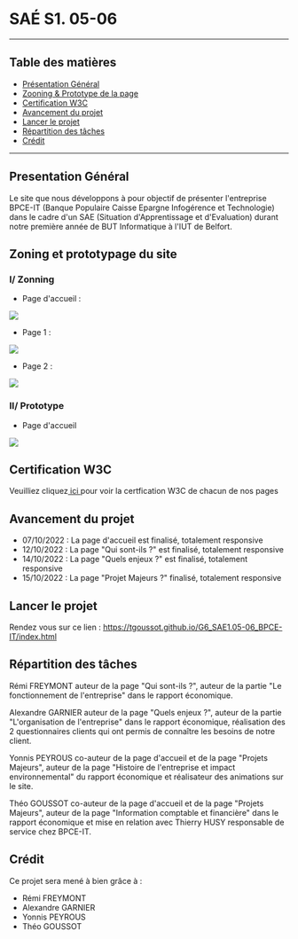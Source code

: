 # SAÉ S1. 05-06

*******
## Table des matières 
* [Présentation Général](#presentation)
* [Zooning & Prototype de la page](#zooning)
* [Certification W3C](#W3C)
* [Avancement du projet](#avancement)
* [Lancer le projet](#lancer) 
* [Répartition des tâches](#tache)
* [Crédit](#credit)
*******

<div id='presentation'/> 

## Presentation Général

Le site que nous développons à pour objectif de présenter l'entreprise BPCE-IT (Banque Populaire Caisse Epargne Infogérence et Technologie) dans le cadre d'un SAE (Situation d'Apprentissage et d'Evaluation) durant notre première année de BUT Informatique à l'IUT de Belfort.

<div id='zooning'/>

## Zoning et prototypage du site
### I/ Zonning 
-  Page d'accueil :

![](/zoning_prototype/accueil.png)

- Page 1 : 

![](zoning_prototype/page1.png)

- Page 2 : 

![](/zoning_prototype/page2.png)

### II/ Prototype 

- Page d'accueil 

![](/zoning_prototype/prototype.png)

<div id='W3C'>
  
## Certification W3C 
Veuilliez cliquez<a href = "CertificationW3C_A2-groupe6-1.pdf" target="_blank"> ici </a> pour voir la certfication W3C de chacun de nos pages

<div id='avancement'/>

## Avancement du projet
- 07/10/2022 : La page d'accueil est finalisé, totalement responsive
- 12/10/2022 : La page "Qui sont-ils ?" est finalisé, totalement responsive
- 14/10/2022 : La page "Quels enjeux ?"  est finalisé, totalement responsive 
- 15/10/2022 : La page "Projet Majeurs ?" finalisé, totalement responsive 

<div id='lancer'/> 

## Lancer le projet
Rendez vous sur ce lien : https://tgoussot.github.io/G6_SAE1.05-06_BPCE-IT/index.html

<div id ='tache'>
  
## Répartition des tâches
Rémi FREYMONT auteur de la page "Qui sont-ils ?", auteur de la partie "Le fonctionnement de l'entreprise" dans le rapport économique. 
  
Alexandre GARNIER auteur de la page "Quels enjeux ?", auteur de la partie "L'organisation de l'entreprise" dans le rapport économique, réalisation des 2 questionnaires clients qui ont permis de connaître les besoins de notre client. 
  
Yonnis PEYROUS co-auteur de la page d'accueil et de la page "Projets Majeurs", auteur de la page "Histoire de l'entreprise et impact environnemental" du rapport économique et réalisateur des animations sur le site.
  
Théo GOUSSOT co-auteur de la page d'accueil et de la page "Projets Majeurs", auteur de la page "Information comptable et financière" dans le rapport économique et mise en relation avec Thierry HUSY responsable de service chez BPCE-IT. 

<div id='credit'/>

## Crédit 

Ce projet sera mené à bien grâce à : 
* Rémi FREYMONT
* Alexandre GARNIER
* Yonnis PEYROUS
* Théo GOUSSOT
